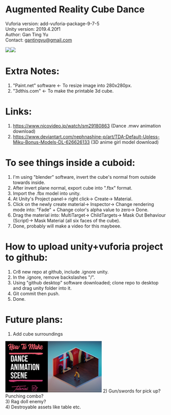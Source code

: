 # Augmented Reality Cube Dance
Vuforia version: add-vuforia-package-9-7-5 <br/>
Unity version: 2019.4.20f1 <br/> 
Author: Gan Ting Yu <br/>
Contact: gantingyu@gmail.com <br/>

<img src="github_images/dinoRainbow.gif" width="300"><img src="github_images/dinoRainbow2.gif" width="300">

# Extra Notes:
1) "Paint.net" software <- To resize image into 280x280px. <br/> 
2) "3dthis.com" <- To make the printable 3d cube. <br/> 

# Links:
1) https://www.nicovideo.jp/watch/sm29180863 (Dance .mwv animation download) <br/> 
2) https://www.deviantart.com/nephnashine-p/art/TDA-Default-Upless-Miku-Bonus-Models-DL-626626133 (3D anime girl model download) <br/> 

# To see things inside a cuboid:
1) I'm using "blender" software, invert the cube's normal from outside towards inside.
2) After invert plane normal, export cube into ".fbx" format.
3) Import the .fbx model into unity.
4) At Unity's Project panel-> right click-> Create-> Material.
5) Click on the newly create material-> Inspector-> Change rendering mode into: "Fade" + Change color's alpha value to zero-> Done.
6) Drag the material into: MultiTarget-> ChildTargets-> Mask Out Behaviour (Script)-> Mask Material (all six faces of the cube).
7) Done, probably will make a video for this maybeee.

# How to upload unity+vuforia project to github:
1) Cr8 new repo at github, include .ignore unity. <br/>
2) In the .ignore, remove backslashes "/". <br/>
3) Using "github desktop" software downloaded; clone repo to desktop and drag unity folder into it. <br/>
4) Git commit then push. <br/>
5) Done.

# Future plans:
1) Add cube surroundings <br/>
<img src="github_images/future_surrounding.PNG" width="300">
2) Gun/swords for pick up? Punching combo? <br/>
3) Rag doll enemy? <br/>
4) Destroyable assets like table etc. <br/>
